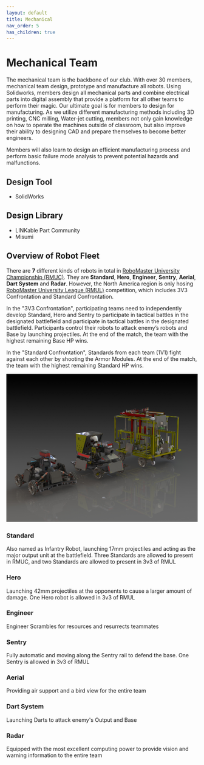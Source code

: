 ```yaml
---
layout: default
title: Mechanical
nav_order: 5
has_children: true
---
```


# Mechanical Team

The mechanical team is the backbone of our club. With over 30 members, mechanical team design, prototype and manufacture all robots. Using Solidworks, members design all mechanical parts and combine electrical parts into digital assembly that provide a platform for all other teams to perform their magic. Our ultimate goal is for members to design for manufacturing. As we utilize different manufacturing methods including 3D printing, CNC milling, Water-jet cutting, members not only gain knowledge on how to operate the machines outside of classroom, but also improve their ability to designing CAD and prepare themselves to become better engineers.

Members will also learn to design an efficient manufacturing process and perform basic failure mode analysis to prevent potential hazards and malfunctions.

## Design Tool
- SolidWorks

## Design Library
- LINKable Part Community
- Misumi

## Overview of Robot Fleet
There are **7** different kinds of robots in total in [RoboMaster University Championship (RMUC)](https://www.robomaster.com/en-US/robo/rm?djifrom=nav). They are **Standard**, **Hero**, **Engineer**, **Sentry**, **Aerial**, **Dart System** and **Radar**. However, the North America region is only hosing [RoboMaster University League (RMUL)](https://www.robomaster.com/en-US/robo/college-league?djifrom=nav) competition, which includes 3V3 Confrontation and Standard Confrontation.

In the "3V3 Confrontation", participating teams need to independently develop Standard, Hero and Sentry to participate in tactical battles in the designated battlefield and participate in tactical battles in the designated battlefield. Participants control their robots to attack enemy’s robots and Base by launching projectiles. At the end of the match, the team with the highest remaining Base HP wins.

In the "Standard Confrontation", Standards from each team (1V1) fight against each other by shooting the Armor Modules. At the end of the match, the team with the highest remaining Standard HP wins.

![img](robot_fleet.JPG)
### Standard
Also named as Infantry Robot, launching 17mm projectiles and acting as the major output unit at the battlefield. Three Standards are allowed to present in RMUC, and two Standards are allowed to present in 3v3 of RMUL

### Hero
Launching 42mm projectiles at the opponents to cause a larger amount of damage. One Hero robot is allowed in 3v3 of RMUL

### Engineer
Engineer Scrambles for resources and resurrects teammates

### Sentry
Fully automatic and moving along the Sentry rail to defend the base. One Sentry is allowed in 3v3 of RMUL

### Aerial
Providing air support and a bird view for the entire team

### Dart System
Launching Darts to attack enemy's Output and Base

### Radar
Equipped with the most excellent computing power to provide vision and warning information to the entire team
